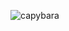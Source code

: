 ![capybara](https://user-images.githubusercontent.com/29007658/228391012-c43d760d-b27c-4064-ae8b-b2fa32a47023.gif)
